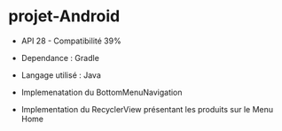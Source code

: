 # projet-Android

* API 28 - Compatibilité 39%
* Dependance : Gradle
* Langage utilisé : Java

* Implemenatation du BottomMenuNavigation
* Implementation du RecyclerView présentant les produits sur le Menu Home

